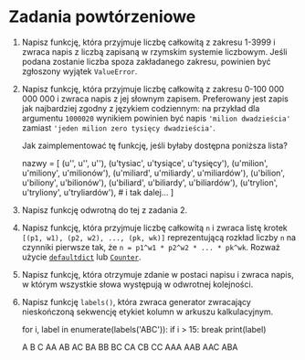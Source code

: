 Zadania powtórzeniowe
=============================

  1.  Napisz funkcję, która przyjmuje liczbę całkowitą
      z zakresu 1-3999 i zwraca napis z liczbą zapisaną
      w rzymskim systemie liczbowym.
      Jeśli podana zostanie liczba spoza zakładanego zakresu,
      powinien być zgłoszony wyjątek `ValueError`.

  2.  Napisz funkcję, która przyjmuje liczbę całkowitą
      z zakresu 0-100 000 000 000
      i zwraca napis z jej słownym zapisem.
      Preferowany jest zapis jak najbardziej
      zgodny z językiem codziennym:
      na przykład dla argumentu `1000020`
      wynikiem powinien być napis `'milion dwadzieścia'`
      zamiast `'jeden milion zero tysięcy dwadzieścia'`.

      Jak zaimplementować tę funkcję,
      jeśli byłaby dostępna poniższa lista?

        nazwy = [
          (u'', u'', u''),
          (u'tysiac', u'tysiące', u'tysięcy'),
          (u'milion', u'miliony', u'milionów'),
          (u'miliard', u'miliardy', u'miliardów'),
          (u'bilion', u'biliony', u'bilionów'),
          (u'biliard', u'biliardy', u'biliardów'),
          (u'trylion', u'tryliony', u'tryliardów'),
          # i tak dalej...
        ]

  3.  Napisz funkcję odwrotną do tej z zadania 2.

  4.  Napisz funkcję, która przyjmuje liczbę całkowitą `n`
      i zwraca listę krotek `[(p1, w1), (p2, w2), ..., (pk, wk)]`
      reprezentującą rozkład liczby `n` na czynniki pierwsze
      tak, że `n = p1^w1 * p2^w2 * ... * pk^wk`.
      Rozważ użycie [`defaultdict`](https://docs.python.org/2/library/collections.html#defaultdict-objects)
      lub [`Counter`](https://docs.python.org/2/library/collections.html#counter-objects).

  5.  Napisz funkcję, która otrzymuje zdanie w postaci napisu
      i zwraca napis, w którym wszystkie słowa występują w odwrotnej kolejności.

  6.  Napisz funkcję `labels()`, która zwraca generator zwracający nieskończoną
      sekwencję etykiet kolumn w arkuszu kalkulacyjnym.

        for i, label in enumerate(labels('ABC')):
            if i > 15:
                break
            print(label)

        A
        B
        C
        AA
        AB
        AC
        BA
        BB
        BC
        CA
        CB
        CC
        AAA
        AAB
        AAC
        ABA
